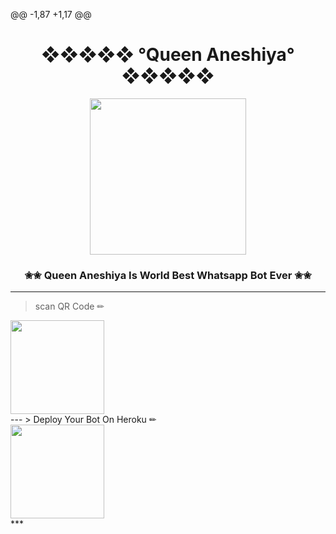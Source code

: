 @@ -1,87 +1,17 @@
<div align="center"><h1>❖❖❖❖❖   °Queen Aneshiya°   ❖❖❖❖❖</h1><a href="https://github.com/navodyaliyanage/Queen-Aneshiya"><img src="https://github.com/navodyaliyanage/navodyaliyanage/blob/e30459858952812db2b9b479cbc6eeb7603bb494/queenaneshiyaimg/main.jpg" width="250" height="250"></a><h3>✬✬ Queen Aneshiya Is World Best Whatsapp Bot Ever ✬✬</h3></div>


***
> scan  QR Code ✏
<div align="left"><a href="https://replit.com/@NavodyaLiyanage/Queen-Aneshiya-QR-Code"><img src="https://i.ibb.co/J7zhT7r/whatsapp-bot-logo.jpg" width="150" ></a></div>
---
> Deploy Your Bot On Heroku ✏
<div align="left"><a href="https://github.com/navodyaliyanage/navodyaliyanage/blob/main/ANESHIYA.md"><img src="https://github.com/navodyaliyanage/navodyaliyanage/blob/main/media/Heroku_logo.svg.png" width="150" ></a></div>
***
